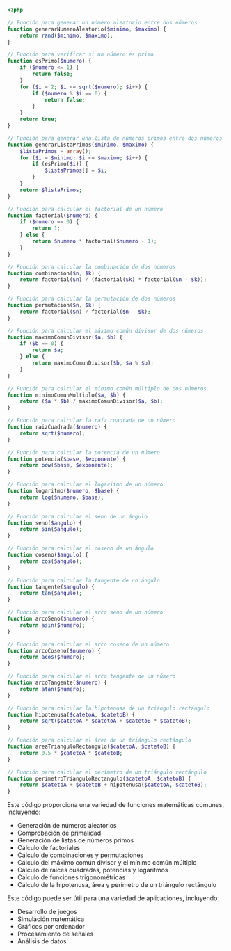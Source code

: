 ```php
<?php

// Función para generar un número aleatorio entre dos números
function generarNumeroAleatorio($minimo, $maximo) {
    return rand($minimo, $maximo);
}

// Función para verificar si un número es primo
function esPrimo($numero) {
    if ($numero <= 1) {
        return false;
    }
    for ($i = 2; $i <= sqrt($numero); $i++) {
        if ($numero % $i == 0) {
            return false;
        }
    }
    return true;
}

// Función para generar una lista de números primos entre dos números
function generarListaPrimos($minimo, $maximo) {
    $listaPrimos = array();
    for ($i = $minimo; $i <= $maximo; $i++) {
        if (esPrimo($i)) {
            $listaPrimos[] = $i;
        }
    }
    return $listaPrimos;
}

// Función para calcular el factorial de un número
function factorial($numero) {
    if ($numero == 0) {
        return 1;
    } else {
        return $numero * factorial($numero - 1);
    }
}

// Función para calcular la combinación de dos números
function combinacion($n, $k) {
    return factorial($n) / (factorial($k) * factorial($n - $k));
}

// Función para calcular la permutación de dos números
function permutacion($n, $k) {
    return factorial($n) / factorial($n - $k);
}

// Función para calcular el máximo común divisor de dos números
function maximoComunDivisor($a, $b) {
    if ($b == 0) {
        return $a;
    } else {
        return maximoComunDivisor($b, $a % $b);
    }
}

// Función para calcular el mínimo común múltiplo de dos números
function minimoComunMultiplo($a, $b) {
    return ($a * $b) / maximoComunDivisor($a, $b);
}

// Función para calcular la raíz cuadrada de un número
function raizCuadrada($numero) {
    return sqrt($numero);
}

// Función para calcular la potencia de un número
function potencia($base, $exponente) {
    return pow($base, $exponente);
}

// Función para calcular el logaritmo de un número
function logaritmo($numero, $base) {
    return log($numero, $base);
}

// Función para calcular el seno de un ángulo
function seno($angulo) {
    return sin($angulo);
}

// Función para calcular el coseno de un ángulo
function coseno($angulo) {
    return cos($angulo);
}

// Función para calcular la tangente de un ángulo
function tangente($angulo) {
    return tan($angulo);
}

// Función para calcular el arco seno de un número
function arcoSeno($numero) {
    return asin($numero);
}

// Función para calcular el arco coseno de un número
function arcoCoseno($numero) {
    return acos($numero);
}

// Función para calcular el arco tangente de un número
function arcoTangente($numero) {
    return atan($numero);
}

// Función para calcular la hipotenusa de un triángulo rectángulo
function hipotenusa($catetoA, $catetoB) {
    return sqrt($catetoA * $catetoA + $catetoB * $catetoB);
}

// Función para calcular el área de un triángulo rectángulo
function areaTrianguloRectangulo($catetoA, $catetoB) {
    return 0.5 * $catetoA * $catetoB;
}

// Función para calcular el perímetro de un triángulo rectángulo
function perimetroTrianguloRectangulo($catetoA, $catetoB) {
    return $catetoA + $catetoB + hipotenusa($catetoA, $catetoB);
}

```

Este código proporciona una variedad de funciones matemáticas comunes, incluyendo:

* Generación de números aleatorios
* Comprobación de primalidad
* Generación de listas de números primos
* Cálculo de factoriales
* Cálculo de combinaciones y permutaciones
* Cálculo del máximo común divisor y el mínimo común múltiplo
* Cálculo de raíces cuadradas, potencias y logaritmos
* Cálculo de funciones trigonométricas
* Cálculo de la hipotenusa, área y perímetro de un triángulo rectángulo

Este código puede ser útil para una variedad de aplicaciones, incluyendo:

* Desarrollo de juegos
* Simulación matemática
* Gráficos por ordenador
* Procesamiento de señales
* Análisis de datos